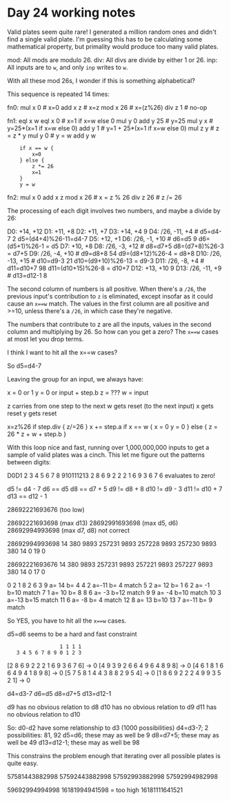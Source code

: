 # Day 24 working notes

Valid plates seem quite rare! I generated a million random ones and didn't find a single valid plate. I'm guessing this has to be calculating some mathematical property, but primality would produce too many valid plates.

mod: All mods are modulo 26.
div: All divs are divide by either 1 or 26.
inp: All inputs are to `w`, and only `inp` writes to `w`.

With all these mod 26s, I wonder if this is something alphabetical?

This sequence is repeated 14 times:

fn0:
		mul x 0   # x=0
		add x z   # x=z
		mod x 26  # x=(z%26)
		div z 1   # no-op

fn1:
    eql x w
    eql x 0   # x=1 if x=w else 0
    mul y 0
    add y 25  # y=25
    mul y x   # y=25*(x=1 if x=w else 0)
    add y 1   # y=1 + 25*(x=1 if x=w else 0)
    mul z y   # z = z * y
    mul y 0   # y = w
    add y w

		if x == w {
			x=0
		} else {
			z *= 26
			x=1
		}
		y = w

fn2:
		mul x 0
		add x z
		mod x 26  # x = z % 26
		div z 26  # z /= 26

The processing of each digit involves two numbers, and maybe a divide by 26:

 D0:      +14, +12
 D1:      +11,  +8
 D2:      +11,  +7
 D3:      +14,  +4               9
 D4: /26, -11,  +4  #  d5=d4-7   2  d5=(d4+4)%26-11=d4-7
 D5:      +12,  +1
 D6: /26,  -1, +10  #  d6=d5     9  d6=(d5+1)%26-1 = d5
 D7:      +10,  +8
 D8: /26,  -3, +12  # d8=d7+5       d8=(d7+8)%26-3 = d7+5
 D9: /26,  -4, +10  # d9=d8+8    54 d9=(d8+12)%26-4 = d8+8
D10: /26, -13, +15  # d10=d9-3   21 d10=(d9+10)%26-13 = d9-3
D11: /26,  -8,  +4  # d11=d10+7  98 d11=(d10+15)%26-8 = d10+7
D12:      +13, +10               9
D13: /26, -11,  +9  # d13=d12-1  8

The second column of numbers is all positive.
When there's a `/26`, the previous input's contribution to `z` is eliminated, except insofar as it could cause an `x==w` match.
The values in the first column are all positive and >=10, unless there's a `/26`, in which case they're negative.

The numbers that contribute to z are all the inputs, values in the second column and multiplying by 26. So how can you get a zero? The `x==w` cases at most let you drop terms.

I think I want to hit all the x==w cases?

So d5=d4-7

Leaving the group for an input, we always have:

x = 0 or 1
y = 0 or input + step.b
z = ???
w = input

z carries from one step to the next
w gets reset (to the next input)
x gets reset
y gets reset

  x=z%26
	if step.div { z/=26 }
	x += step.a
	if x == w {
		x = 0
		y = 0
	} else {
		z = 26 * z + w + step.b
	}

With this loop nice and fast, running over 1,000,000,000 inputs to get a sample of valid plates was a cinch. This let me figure out the patterns between digits:

D0D1 2 3 4 5 6 7 8 910111213
 2 8 6 9 2 2 2 1 6 9 3 6 7 6 evaluates to zero!

 d5 != d4 - 7
 d6 == d5
 d8 == d7 + 5
 d9 != d8 + 8
d10 != d9 - 3
d11 != d10 + 7
d13 == d12 - 1

28692221693676 (too low)

28692221693698 (max d13)
28692991693698 (max d5, d6)
28692994993698 (max d7, d8)  not correct

28692994993698
14 380 9893 257231 9893 257228 9893 257230 9893 380 14 0 19 0

28692221693676
14 380 9893 257231 9893 257221 9893 257227 9893 380 14 0 17 0

 0 2
 1 8
 2 6
 3 9 a= 14 b= 4
 4 2 a=-11 b= 4 match
 5 2 a= 12 b= 1
 6 2 a= -1 b=10 match
 7 1 a= 10 b= 8
 8 6 a= -3 b=12 match
 9 9 a= -4 b=10 match
10 3 a=-13 b=15 match
11 6 a= -8 b= 4 match
12 8 a= 13 b=10
13 7 a=-11 b= 9 match

So YES, you have to hit all the `x==w` cases.

d5=d6 seems to be a hard and fast constraint

                     1 1 1 1
       3 4 5 6 7 8 9 0 1 2 3
[2 8 6 9 2 2 2 1 6 9 3 6 7 6] -> 0
[4 9 3 9 2 6 6 4 9 6 4 8 9 8] -> 0
[4 6 1 8 1 6 6 4 9 4 1 8 9 8] -> 0
[5 7 5 8 1 4 4 3 8 8 2 9 5 4] -> 0
[1 8 6 9 2 2 2 4 9 9 3 5 2 1] -> 0

d4=d3-7
d6=d5
d8=d7+5
d13=d12-1

d9 has no obvious relation to d8
d10 has no obvious relation to d9
d11 has no obvious relation to d10

So:
d0-d2 have some relationship to d3 (1000 possibilities)
d4=d3-7; 2 possibilities: 81, 92
d5=d6; these may as well be 9
d8=d7+5; these may as well be 49
d13=d12-1; these may as well be 98

This constrains the problem enough that iterating over all possible plates is quite easy.

57581443882998
57592443882998
57592993882998
57592994982998

59692994994998
16181994941598 = too high
16181111641521
